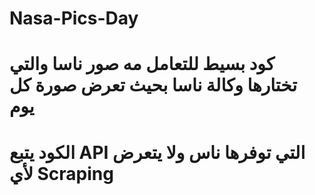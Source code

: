 # Nasa-Pics-Day

# كود بسيط للتعامل مه صور ناسا والتي تختارها وكالة ناسا بحيث تعرض صورة كل يوم 
# الكود يتبع API التي توفرها ناس ولا يتعرض لأي Scraping 
